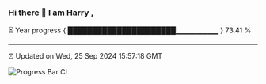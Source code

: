 ### Hi there 👋 I am Harry , 

⏳ Year progress { ██████████████████████▁▁▁▁▁▁▁▁ } 73.41 %

---

⏰ Updated on Wed, 25 Sep 2024 15:57:18 GMT

![Progress Bar CI](https://github.com/duykhang68/duykhang68/workflows/Progress%20Bar%20CI/badge.svg)
